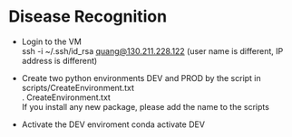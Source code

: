 # Disease Recognition

- Login to the VM  
ssh -i ~/.ssh/id_rsa quang@130.211.228.122  (user name is different, IP address is different)

- Create two python environments DEV and PROD by the script in scripts/CreateEnvironment.txt  
. CreateEnvironment.txt  
If you install any new package, please add the name to the scripts   

- Activate the DEV enviroment
conda activate DEV  
